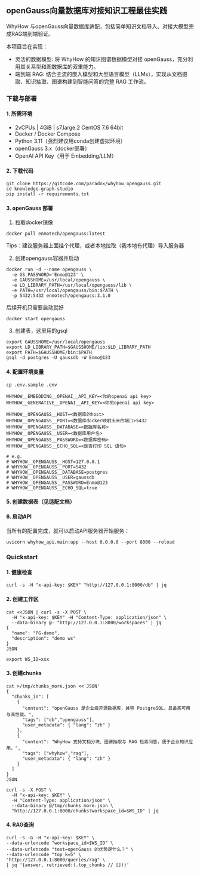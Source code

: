 ## openGauss向量数据库对接知识工程最佳实践

WhyHow 与openGauss向量数据库适配，包括简单知识文档导入、对接大模型完成RAG端到端验证。

本项目旨在实现：
- 灵活的数据模型: 将 WhyHow 的知识图谱数据模型对接 openGauss，充分利用其关系型和图数据库的双重能力。
- 端到端 RAG: 结合主流的嵌入模型和大型语言模型（LLMs），实现从文档摄取、知识抽取、图谱构建到智能问答的完整 RAG 工作流。

### 下载与部署
#### 1. 所需环境
- 2vCPUs | 4GiB | s7.large.2 CentOS 7.6 64bit
- Docker / Docker Compose
- Python 3.11（强烈建议用conda创建虚拟环境）
- openGauss 3.x（docker部署）
- OpenAI API Key（用于 Embedding/LLM）

#### 2. 下载代码
```shell
git clone https://gitcode.com/paradox/whyhow_opengauss.git
cd knowledge-graph-studio
pip install -r requirements.txt
```
#### 3. openGauss 部署
1. 拉取docker镜像

```shell
docker pull enmotech/opengauss:latest
```

Tips：建议服务器上面挂个代理，或者本地拉取（我本地有代理）导入服务器

2. 创建opengauss容器并启动

```shell
docker run -d --name opengauss \
  -e GS_PASSWORD='Enmo@123' \
  -e GAUSSHOME=/usr/local/opengauss \
  -e LD_LIBRARY_PATH=/usr/local/opengauss/lib \
  -e PATH=/usr/local/opengauss/bin:$PATH \
  -p 5432:5432 enmotech/opengauss:3.1.0
```

后续开机只需要启动就好

```shell
docker start opengauss
```

3. 创建表，这里用的gsql

```shell
export GAUSSHOME=/usr/local/opengauss
export LD_LIBRARY_PATH=$GAUSSHOME/lib:$LD_LIBRARY_PATH
export PATH=$GAUSSHOME/bin:$PATH
gsql -d postgres -U gaussdb -W Enmo@123
```

#### 4. 配置环境变量 

```shell
cp .env.sample .env

WHYHOW__EMBEDDING__OPENAI__API_KEY=<你的openai api key>
WHYHOW__GENERATIVE__OPENAI__API_KEY=<你的openai api key>

WHYHOW__OPENGAUSS__HOST=<数据库的host>
WHYHOW__OPENGAUSS__PORT=<数据库docker映射出来的端口>5432
WHYHOW__OPENGAUSS__DATABASE=<数据库名称>
WHYHOW__OPENGAUSS__USER=<数据库用户名>
WHYHOW__OPENGAUSS__PASSWORD=<数据库密码>
WHYHOW__OPENGAUSS__ECHO_SQL=<是否打印 SQL 语句>

# e.g.
# WHYHOW__OPENGAUSS__HOST=127.0.0.1
# WHYHOW__OPENGAUSS__PORT=5432
# WHYHOW__OPENGAUSS__DATABASE=postgres
# WHYHOW__OPENGAUSS__USER=gaussdb
# WHYHOW__OPENGAUSS__PASSWORD=Enmo@123
# WHYHOW__OPENGAUSS__ECHO_SQL=true
```

#### 5. 创建数据表（见适配文档）

#### 6. 启动API

当所有的配置完成，就可以启动API服务器开始服务：

```shell
uvicorn whyhow_api.main:app --host 0.0.0.0 --port 8000 --reload
```


### Quickstart

#### 1. 健康检查
```shell
curl -s -H "x-api-key: $KEY" "http://127.0.0.1:8000/db" | jq
```
#### 2. 创建工作区

```shell
cat <<JSON | curl -s -X POST \
  -H "x-api-key: $KEY" -H "Content-Type: application/json" \
  --data-binary @- "http://127.0.0.1:8000/workspaces" | jq
{
  "name": "PG-demo",
  "description": "demo ws"
}
JSON

export WS_ID=xxx
```
#### 3. 创建chunks

```shell
cat >/tmp/chunks_more.json <<'JSON'
{
  "chunks_in": [
    {
      "content": "openGauss 是企业级开源数据库，兼容 PostgreSQL，具备高可用与高性能。",
      "tags": ["db","opengauss"],
      "user_metadata": { "lang": "zh" }
    },
    {
      "content": "WhyHow 支持文档分块、图谱抽取与 RAG 检索问答，便于企业知识应用。",
      "tags": ["whyhow","rag"],
      "user_metadata": { "lang": "zh" }
    }
  ]
}
JSON

curl -s -X POST \
  -H "x-api-key: $KEY" \
  -H "Content-Type: application/json" \
  --data-binary @/tmp/chunks_more.json \
  "http://127.0.0.1:8000/chunks?workspace_id=$WS_ID" | jq
  ```
  
  #### 4. RAG查询
  
  ```shell
  curl -s -G -H "x-api-key: $KEY" \
  --data-urlencode "workspace_id=$WS_ID" \
  --data-urlencode "text=openGauss 的优势是什么？" \
  --data-urlencode "top_k=5" \
  "http://127.0.0.1:8000/queries/rag" \
| jq '{answer, retrieved:(.top_chunks // [])}'
  ```